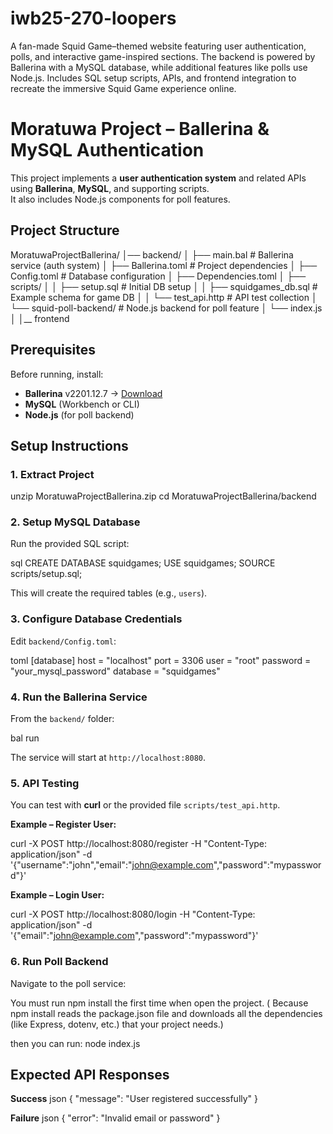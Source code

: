# iwb25-270-loopers
A fan-made Squid Game–themed website featuring user authentication, polls, and interactive game-inspired sections. The backend is powered by Ballerina with a MySQL database, while additional features like polls use Node.js. Includes SQL setup scripts, APIs, and frontend integration to recreate the immersive Squid Game experience online.


# Moratuwa Project – Ballerina & MySQL Authentication

This project implements a **user authentication system** and related APIs using **Ballerina**, **MySQL**, and supporting scripts.  
It also includes Node.js components for poll features.



##  Project Structure


MoratuwaProjectBallerina/
│── backend/
│   ├── main.bal                # Ballerina service (auth system)
│   ├── Ballerina.toml           # Project dependencies
│   ├── Config.toml              # Database configuration
│   ├── Dependencies.toml
│   ├── scripts/
│   │   ├── setup.sql            # Initial DB setup
│   │   ├── squidgames_db.sql    # Example schema for game DB
│   │   └── test_api.http        # API test collection
│   └── squid-poll-backend/      # Node.js backend for poll feature
│   └── index.js
│
│__ frontend      






##  Prerequisites

Before running, install:

- **Ballerina** v2201.12.7 → [Download](https://ballerina.io/downloads/)  
- **MySQL** (Workbench or CLI)  
- **Node.js** (for poll backend)  



##  Setup Instructions

### 1. Extract Project

unzip MoratuwaProjectBallerina.zip
cd MoratuwaProjectBallerina/backend




### 2. Setup MySQL Database

Run the provided SQL script:

sql
CREATE DATABASE squidgames;
USE squidgames;
SOURCE scripts/setup.sql;


This will create the required tables (e.g., `users`).



### 3. Configure Database Credentials

Edit `backend/Config.toml`:

toml
[database]
host = "localhost"
port = 3306
user = "root"
password = "your_mysql_password"
database = "squidgames"




### 4. Run the Ballerina Service

From the `backend/` folder:


bal run


The service will start at `http://localhost:8080`.



### 5. API Testing

You can test with **curl** or the provided file `scripts/test_api.http`.

**Example – Register User:**

curl -X POST http://localhost:8080/register      -H "Content-Type: application/json"      -d '{"username":"john","email":"john@example.com","password":"mypassword"}'

**Example – Login User:**

curl -X POST http://localhost:8080/login      -H "Content-Type: application/json"      -d '{"email":"john@example.com","password":"mypassword"}'




### 6.  Run Poll Backend

Navigate to the poll service:


You  must run npm install the first time when open the project.
( Because npm install reads the package.json file and downloads all the dependencies (like Express, dotenv, etc.) that your project needs.)


then you can run:
node index.js




## Expected API Responses

**Success**
json
{ "message": "User registered successfully" }


**Failure**
json
{ "error": "Invalid email or password" }





 
